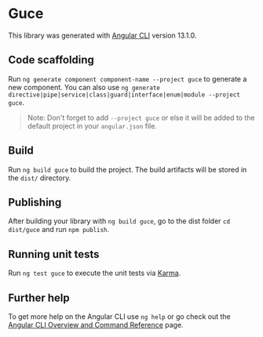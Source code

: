 # Guce

This library was generated with [Angular CLI](https://github.com/angular/angular-cli) version 13.1.0.

## Code scaffolding

Run `ng generate component component-name --project guce` to generate a new component. You can also use `ng generate directive|pipe|service|class|guard|interface|enum|module --project guce`.
> Note: Don't forget to add `--project guce` or else it will be added to the default project in your `angular.json` file. 

## Build

Run `ng build guce` to build the project. The build artifacts will be stored in the `dist/` directory.

## Publishing

After building your library with `ng build guce`, go to the dist folder `cd dist/guce` and run `npm publish`.

## Running unit tests

Run `ng test guce` to execute the unit tests via [Karma](https://karma-runner.github.io).

## Further help

To get more help on the Angular CLI use `ng help` or go check out the [Angular CLI Overview and Command Reference](https://angular.io/cli) page.
